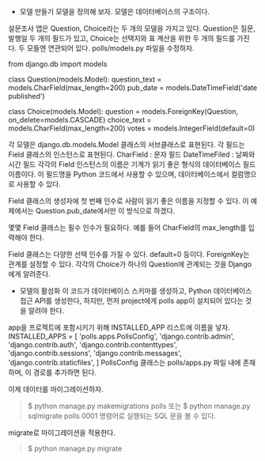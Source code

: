 * 모델 만들기
모델을 정의해 보자. 모델은 데이터베이스의 구조이다.

설문조사 앱은 Question, Choice라는 두 개의 모델을 가지고 있다.
Question은 질문, 발행일 두 개의 필드가 있고, Choice는 선택지와 표 계산을 위한 두 개의 필드를 가진다. 두 모들엔 연관되어 있다.
polls/models.py 파일을 수정하자.

>
from django.db import models


class Question(models.Model):
    question_text = models.CharField(max_length=200)
    pub_date = models.DateTimeField('date published')


class Choice(models.Model):
    question = models.ForeignKey(Question, on_delete=models.CASCADE)
    choice_text = models.CharField(max_length=200)
    votes = models.IntegerField(default=0)
>
각 모델은 django.db.models.Model 클래스의 서브클래스로 표현된다.
각 필드는 Field 클래스의 인스턴스로 표현된다.
CharField : 문자 필드
DateTimeFiled : 날짜와 시간 필드
각각의 Field 인스턴스의 이름은 기계가 읽기 좋은 형식의 데이터베이스 필드 이름이다.
이 필드명을 Python 코드에서 사용할 수 있으며, 데이터베이스에서 컬럼명으로 사용할 수 있다.

Field 클래스의 생성자에 첫 번째 인수로 사람이 읽기 좋은 이름을 지정할 수 있다. 이 예제에서는 Question.pub_date에서만 이 방식으로 하겠다.

몇몇 Field 클래스는 필수 인수가 필요하다. 예를 들어 CharField의 max_length를 입력해야 한다.

Field 클래스는 다양한 선택 인수를 가질 수 있다. default=0 등이다.
ForeignKey는 관계를 설정할 수 있다. 각각의 Choice가 하나의 Question에 관계되는 것을 Django에게 알려준다.

* 모델의 활성화
이 코드가 데이터베이스 스키마를 생성하고, Python 데이터베이스 접근 API를 생성한다,
하지만, 먼저 project에게 polls app이 설치되어 있다는 것을 알려야 한다.

app을 프로젝트에 포함시키기 위해 INSTALLED_APP 리스트에 이름을 넣자.
INSTALLED_APPS = [
    'polls.apps.PollsConfig',
    'django.contrib.admin',
    'django.contrib.auth',
    'django.contrib.contenttypes',
    'django.contrib.sessions',
    'django.contrib.messages',
    'django.contrib.staticfiles',
]
PollsConfig 클래스는 polls/apps.py 파일 내에 존재하며, 이 경로를 추가하면 된다.

이제 데이터를 마이그레이션하자.

>$ python manage.py makemigrations polls
또는
>$ python manage.py sqlmigrate polls 0001
명령어로 실행되는 SQL 문을 볼 수 있다.

migrate로 마이그레이션을 적용한다.

>$ python manage.py migrate
